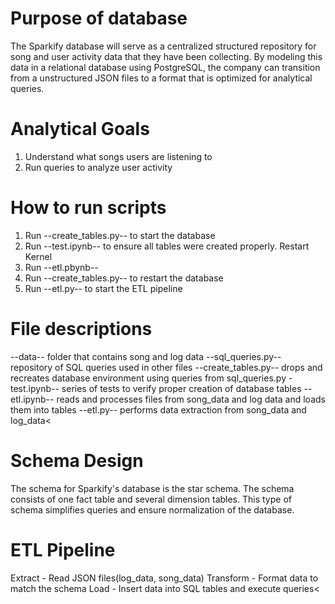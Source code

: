 # Purpose of database

The Sparkify database will serve as a centralized structured repository for song and user activity data that they have been collecting. By modeling this data in a relational database using PostgreSQL, the company can transition from a unstructured JSON files to a format that is optimized for analytical queries. </p>


# Analytical Goals

1. Understand what songs users are listening to
2. Run queries to analyze user activity


# How to run scripts

1. Run --create_tables.py-- to start the database
2. Run --test.ipynb-- to ensure all tables were created properly. Restart Kernel
3. Run --etl.pbynb--
4. Run --create_tables.py-- to restart the database
5. Run --etl.py-- to start the ETL pipeline



# File descriptions

--data-- folder that contains song and log data
--sql_queries.py-- repository of SQL queries used in other files
--create_tables.py-- drops and recreates database environment using queries from sql_queries.py 
-test.ipynb-- series of tests to verify proper creation of database tables
--etl.ipynb-- reads and processes files from song_data and log data and loads them into tables
--etl.py-- performs data extraction from song_data and log_data<


# Schema Design

The schema for Sparkify's database is the star schema. The schema consists of one fact table and several dimension tables. This type of schema simplifies queries and ensure normalization of the database.

# ETL Pipeline

Extract - Read JSON files(log_data, song_data)
Transform - Format data to match the schema
Load - Insert data into SQL tables and execute queries<
